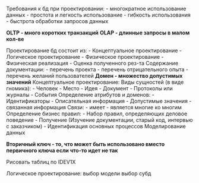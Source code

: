 Требования к бд при проектировании:
	- многократное использование данных
	- простота и легкость использование
	- гибкость использования
	- быстрота обработки запросов данных

**OLTP - много коротких транзакций**
**OLAP - длинные запросы в малом кол-ве**

Проектирование бд состоит из:
	- Концептуальное проектирование
	- Логическое проектирование
	- Физическое проектирование
	- Физическая реализация
	- Оценка полученного рез-та
Содержание документации:
	- перечень проекта
	- перечень отрицательного опыта
	- перечень желаний пользователей
**Домен - множество допустимых значений**
Концептуальное проектирование:
	Виды сущностей (в виде гномика):
		- Человек
		- Место
		- Идея
		- Документ
		- Протоколы или журналы
		- События 
	Определение атрибутов и доменов:
		- Идентификаторы
		- Описательная информация
		- Допустимые значения
		- связанная информация
	Связи:
		- имеет
		- является многие ко многим
	Определение бизнес правил:
		- Набор правил, определяющих деловое поведение
		- Получение (Изучение документации, старый код, интервью с заказчиком)
		- Идентификация основных процессов
	Моделирование данных

**Вторичный ключ - то, что может быть использовано  вместо первичного ключа если что-то идет не так**

Рисовать таблиц по IDEV1X


Логическое проектирование:
	выбор модели
	выбор субд

